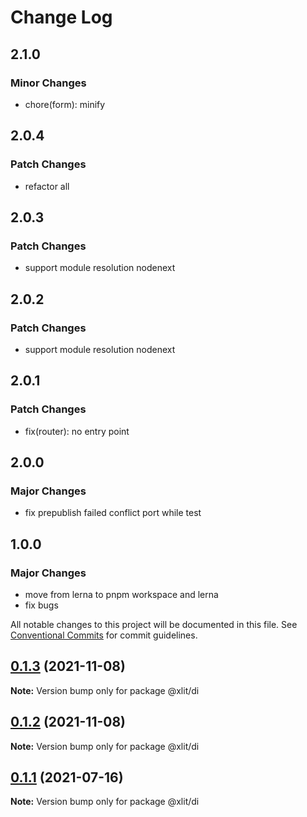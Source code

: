 # Change Log

## 2.1.0

### Minor Changes

- chore(form): minify

## 2.0.4

### Patch Changes

- refactor all

## 2.0.3

### Patch Changes

- support module resolution nodenext

## 2.0.2

### Patch Changes

- support module resolution nodenext

## 2.0.1

### Patch Changes

- fix(router): no entry point

## 2.0.0

### Major Changes

- fix prepublish failed conflict port while test

## 1.0.0

### Major Changes

- move from lerna to pnpm workspace and lerna
- fix bugs

All notable changes to this project will be documented in this file.
See [Conventional Commits](https://conventionalcommits.org) for commit guidelines.

## [0.1.3](https://github.com/reekoheek/xlit/compare/v0.1.2...v0.1.3) (2021-11-08)

**Note:** Version bump only for package @xlit/di

## [0.1.2](https://github.com/reekoheek/xlit/compare/v0.1.1...v0.1.2) (2021-11-08)

**Note:** Version bump only for package @xlit/di

## [0.1.1](https://github.com/reekoheek/xlit/compare/v0.1.0...v0.1.1) (2021-07-16)

**Note:** Version bump only for package @xlit/di
